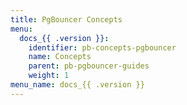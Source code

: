```yaml
---
title: PgBouncer Concepts
menu:
  docs_{{ .version }}:
    identifier: pb-concepts-pgbouncer
    name: Concepts
    parent: pb-pgbouncer-guides
    weight: 1
menu_name: docs_{{ .version }}
---
```

